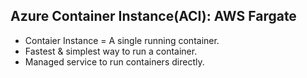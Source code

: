 Azure Container Instance(ACI): AWS Fargate
--
* Contaier Instance = A single running container.
* Fastest & simplest way to run a container.
* Managed service to run containers directly.
